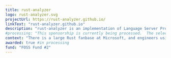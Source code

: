 ```yaml
---
title: rust-analyzer
logo: rust-analyzer.svg
projectUrl: https://rust-analyzer.github.io/
linkText: "rust-analyzer.github.io"
description: "rust-analyzer is an implementation of Language Server Protocol for the Rust programming language. It provides features like completion and goto definition for many code editors, including VS Code, Emacs and Vim."
#processing: "This sponsorship is currently being processed.  The selection process completed in July 2020."
context: "There is a large Rust fanbase at Microsoft, and engineers using Rust find themselves using rust-analyzer every day. It's often paired with Visual Studio Code by productive Rust engineers."
awarded: true #in processing
fund: "FOSS Fund #2"
---
```

